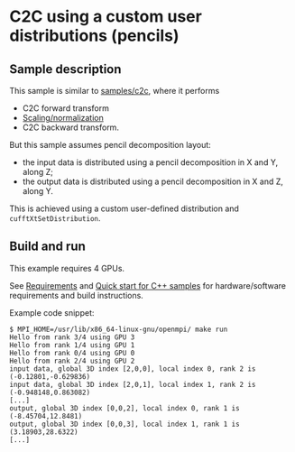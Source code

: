 # C2C using a custom user distributions (pencils)
## Sample description
This sample is similar to [samples/c2c](../c2c/README.md), where it performs
- C2C forward transform
- [Scaling/normalization](../common/README.md)
- C2C backward transform.
  
But this sample assumes pencil decomposition layout:
- the input data is distributed using a pencil decomposition in X and Y, along Z;
- the output data is distributed using a pencil decomposition in X and Z, along Y.

This is achieved using a custom user-defined distribution and `cufftXtSetDistribution`.

## Build and run
This example requires 4 GPUs.

See [Requirements](../../README.md) and [Quick start for C++ samples](../../README.md) for hardware/software requirements and build instructions.

Example code snippet:
```
$ MPI_HOME=/usr/lib/x86_64-linux-gnu/openmpi/ make run
Hello from rank 3/4 using GPU 3
Hello from rank 1/4 using GPU 1
Hello from rank 0/4 using GPU 0
Hello from rank 2/4 using GPU 2
input data, global 3D index [2,0,0], local index 0, rank 2 is (-0.12801,-0.629836)
input data, global 3D index [2,0,1], local index 1, rank 2 is (-0.948148,0.863082)
[...]
output, global 3D index [0,0,2], local index 0, rank 1 is (-8.45704,12.8481)
output, global 3D index [0,0,3], local index 1, rank 1 is (3.18903,28.6322)
[...]
```